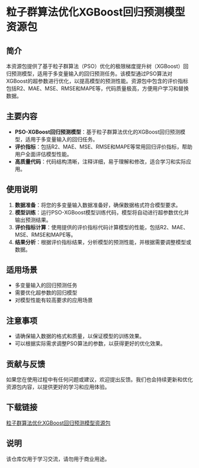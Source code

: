 # 粒子群算法优化XGBoost回归预测模型资源包

## 简介
本资源包提供了基于粒子群算法（PSO）优化的极限梯度提升树（XGBoost）回归预测模型，适用于多变量输入的回归预测任务。该模型通过PSO算法对XGBoost的超参数进行优化，以提高模型的预测性能。资源包中包含的评价指标包括R2、MAE、MSE、RMSE和MAPE等，代码质量极高，方便用户学习和替换数据。

## 主要内容
- **PSO-XGBoost回归预测模型**：基于粒子群算法优化的XGBoost回归预测模型，适用于多变量输入的回归任务。
- **评价指标**：包括R2、MAE、MSE、RMSE和MAPE等常用回归评价指标，帮助用户全面评估模型性能。
- **高质量代码**：代码结构清晰，注释详细，易于理解和修改，适合学习和实际应用。

## 使用说明
1. **数据准备**：将您的多变量输入数据准备好，确保数据格式符合模型要求。
2. **模型训练**：运行PSO-XGBoost模型训练代码，模型将自动进行超参数优化并输出预测结果。
3. **评价指标计算**：使用提供的评价指标代码计算模型的性能，包括R2、MAE、MSE、RMSE和MAPE等。
4. **结果分析**：根据评价指标结果，分析模型的预测性能，并根据需要调整模型或数据。

## 适用场景
- 多变量输入的回归预测任务
- 需要优化超参数的回归模型
- 对模型性能有较高要求的应用场景

## 注意事项
- 请确保输入数据的格式和质量，以保证模型的训练效果。
- 可以根据实际需求调整PSO算法的参数，以获得更好的优化效果。

## 贡献与反馈
如果您在使用过程中有任何问题或建议，欢迎提出反馈。我们也会持续更新和优化资源包内容，以提供更好的学习和应用体验。

## 下载链接
[粒子群算法优化XGBoost回归预测模型资源包](https://pan.quark.cn/s/642d4275b5ab)

## 说明

该仓库仅用于学习交流，请勿用于商业用途。
